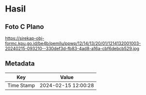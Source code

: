 # Hasil

## Foto C Plano

https://sirekap-obj-formc.kpu.go.id/be4b/pemilu/ppwp/12/14/13/20/01/1214132001003-20240215-093210--330def3d-fb83-4ad8-a16a-cbf6debcb529.jpg


## Metadata

| Key        | Value               |
| ---------- | ------------------- |
| Time Stamp | 2024-02-15 12:00:28 |



